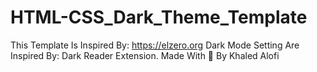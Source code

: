 # HTML-CSS_Dark_Theme_Template
This Template Is Inspired By: https://elzero.org Dark Mode Setting Are Inspired By: Dark Reader Extension. Made With 🖤 By Khaled Alofi
